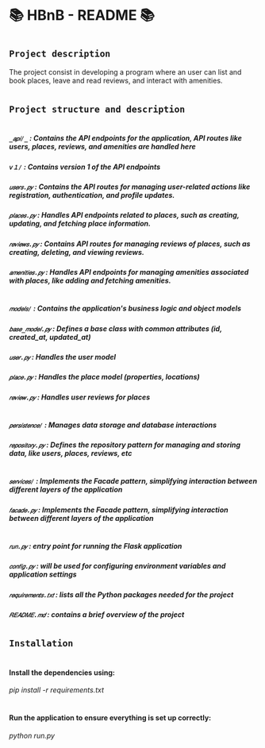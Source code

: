 # 📚 HBnB - README 📚
#
## `Project description`
The project consist in developing a program  where an user can  list and 
book places, leave and read reviews, and interact with amenities.  
#
## `Project structure and description`
#
##### `_𝑎𝑝𝑖/_` : Contains the API endpoints for the application, API routes like users, places, reviews, and amenities are handled here
##### `𝘷１/` : Contains version 1 of the API endpoints
##### `𝑢𝑠𝑒𝑟𝑠.𝑝𝑦` : Contains the API routes for managing user-related actions like registration, authentication, and profile updates.
##### `𝑝𝑙𝑎𝑐𝑒𝑠.𝑝𝑦` : Handles API endpoints related to places, such as creating, updating, and fetching place information.
##### `𝑟𝑒𝑣𝑖𝑒𝑤𝑠.𝑝𝑦` : Contains API routes for managing reviews of places, such as creating, deleting, and viewing reviews.
##### `𝑎𝑚𝑒𝑛𝑖𝑡𝑖𝑒𝑠.𝑝𝑦` : Handles API endpoints for managing amenities associated with places, like adding and fetching amenities.
#
##### `𝑚𝑜𝑑𝑒𝑙𝑠/` : Contains the application's business logic and object models
##### `𝑏𝑎𝑠𝑒_𝑚𝑜𝑑𝑒𝑙.𝑝𝑦` : Defines a base class with common attributes (id, created_at, updated_at)
##### `𝑢𝑠𝑒𝑟.𝑝𝑦` : Handles the user model
##### `𝑝𝑙𝑎𝑐𝑒.𝑝𝑦` : Handles the place model (properties, locations)
##### `𝑟𝑒𝑣𝑖𝑒𝑤.𝑝𝑦` : Handles user reviews for places
#
##### `𝑝𝑒𝑟𝑠𝑖𝑠𝑡𝑒𝑛𝑐𝑒/` : Manages data storage and database interactions
##### `𝑟𝑒𝑝𝑜𝑠𝑖𝑡𝑜𝑟𝑦.𝑝𝑦` : Defines the repository pattern for managing and storing data, like users, places, reviews, etc
#
##### `𝑠𝑒𝑟𝑣𝑖𝑐𝑒𝑠/` : Implements the Facade pattern, simplifying interaction between different layers of the application
##### `𝑓𝑎𝑐𝑎𝑑𝑒.𝑝𝑦` : Implements the Facade pattern, simplifying interaction between different layers of the application
#
##### `𝑟𝑢𝑛.𝑝𝑦` : entry point for running the Flask application
##### `𝑐𝑜𝑛𝑓𝑖𝑔.𝑝𝑦` : will be used for configuring environment variables and application settings
##### `𝑟𝑒𝑞𝑢𝑖𝑟𝑒𝑚𝑒𝑛𝑡𝑠.𝑡𝑥𝑡` : lists all the Python packages needed for the project
##### `𝑅𝐸𝐴𝐷𝑀𝐸.𝑚𝑑` : contains a brief overview of the project
#
#
## `Installation`
#
#
#### Install the dependencies using:
*pip install -r requirements.txt*
#
#
#### Run the application to ensure everything is set up correctly:
*python run.py*
